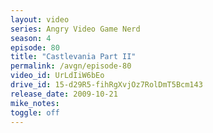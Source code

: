```yaml
---
layout: video
series: Angry Video Game Nerd
season: 4
episode: 80
title: "Castlevania Part II"
permalink: /avgn/episode-80
video_id: UrLdIiW6bEo
drive_id: 15-d29R5-fihRgXvjOz7RolDmT5Bcm143
release_date: 2009-10-21
mike_notes:
toggle: off
---
```

